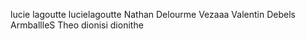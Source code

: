 lucie lagoutte lucielagoutte
Nathan Delourme Vezaaa
Valentin Debels ArmballleS
Theo dionisi dionithe
